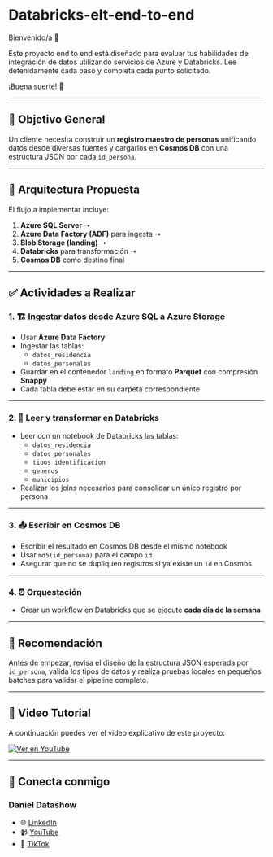 # Databricks-elt-end-to-end

Bienvenido/a 👋

Este proyecto end to end está diseñado para evaluar tus habilidades de integración de datos utilizando servicios de Azure y Databricks. Lee detenidamente cada paso y completa cada punto solicitado.

¡Buena suerte! 🚀

---

## 🎯 Objetivo General

Un cliente necesita construir un **registro maestro de personas** unificando datos desde diversas fuentes y cargarlos en **Cosmos DB** con una estructura JSON por cada `id_persona`.

---

## 🧱 Arquitectura Propuesta

El flujo a implementar incluye:

1. **Azure SQL Server** ➝  
2. **Azure Data Factory (ADF)** para ingesta ➝  
3. **Blob Storage (landing)** ➝  
4. **Databricks** para transformación ➝  
5. **Cosmos DB** como destino final

---

## ✅ Actividades a Realizar

### 1. 🏗 Ingestar datos desde Azure SQL a Azure Storage

- Usar **Azure Data Factory**
- Ingestar las tablas:  
  - `datos_residencia`  
  - `datos_personales`
- Guardar en el contenedor `landing` en formato **Parquet** con compresión **Snappy**
- Cada tabla debe estar en su carpeta correspondiente

---

### 2. 🧪 Leer y transformar en Databricks

- Leer con un notebook de Databricks las tablas:  
  - `datos_residencia`  
  - `datos_personales`  
  - `tipos_identificacion`  
  - `generos`  
  - `municipios`
- Realizar los joins necesarios para consolidar un único registro por persona

---

### 3. 📤 Escribir en Cosmos DB

- Escribir el resultado en Cosmos DB desde el mismo notebook
- Usar `md5(id_persona)` para el campo `id`
- Asegurar que no se dupliquen registros si ya existe un `id` en Cosmos

---

### 4. ⏰ Orquestación

- Crear un workflow en Databricks que se ejecute **cada día de la semana**

---

## 🧠 Recomendación

Antes de empezar, revisa el diseño de la estructura JSON esperada por `id_persona`, valida los tipos de datos y realiza pruebas locales en pequeños batches para validar el pipeline completo.

---

## 🎥 Video Tutorial

A continuación puedes ver el video explicativo de este proyecto:

[![Ver en YouTube](https://img.youtube.com/vi/ac1Soqb6puE/0.jpg)](https://www.youtube.com/watch?v=ac1Soqb6puE&t=16s)

---

## 🤝 Conecta conmigo

### Daniel Datashow

- 🌐 [LinkedIn](https://www.linkedin.com/in/danielportugalr/)
- 📹 [YouTube](https://www.youtube.com/@danielportugalr)
- 🎵 [TikTok](https://www.tiktok.com/@danielportugalr)
